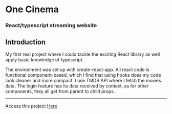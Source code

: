 <h1> One Cinema </h1>
<h3> React/typescript streaming website </h2>

<h2> Introduction </h2>
<p> My first real project where I could tackle the exciting React library as well apply basic knowledge of typescript.</p>
<p> 
  The environment was set up with create-react-app. All react code is functional component-based, which I find that using hooks does my code look cleaner and more compact.
  I use TMDB API where I fetch the movies data. The login feature has its data received by context, as for other components, they all get from parent to child props.
</p>

<hr>
Access this project <a href="https://pedantic-northcutt-1aa55c.netlify.app" target="_blank">Here</a>
